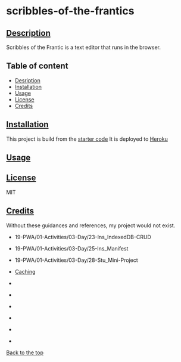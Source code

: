 # scribbles-of-the-frantics

## [Description](#table-of-content)
Scribbles of the Frantic is a text editor that runs in the browser.
## Table of content
* [Desription](#description)
* [Installation](#installation)
* [Usage](#usage)
* [License](#license)
* [Credits](#credits)

## [Installation](#table-of-content)
This project is build from the [starter code](https://github.com/coding-boot-camp/cautious-meme)
It is deployed to [Heroku]()

## [Usage](#table-of-content)

## [License](#table-of-content)
MIT

## [Credits](#table-of-content)
Without these guidances and references, my project would not exist.
* 19-PWA/01-Activities/03-Day/23-Ins_IndexedDB-CRUD
* 19-PWA/01-Activities/03-Day/25-Ins_Manifest
* 19-PWA/01-Activities/03-Day/28-Stu_Mini-Project

* [Caching](https://web.dev/learn/pwa/caching/)
* []()
* []()
* []()
* []()
* []()
* []()

[Back to the top](#scribbles-of-the-frantics)